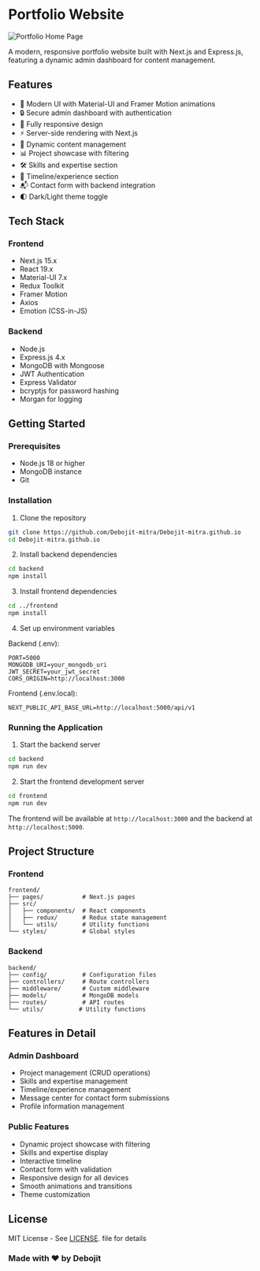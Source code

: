 # Portfolio Website

![Portfolio Home Page](https://i.ibb.co/6FwTmK8/Screenshot-2024-12-24-113507.webp)

A modern, responsive portfolio website built with Next.js and Express.js, featuring a dynamic admin dashboard for content management.

## Features

- 🎨 Modern UI with Material-UI and Framer Motion animations
- 🔒 Secure admin dashboard with authentication
- 📱 Fully responsive design
- ⚡ Server-side rendering with Next.js
- 🎯 Dynamic content management
- 📊 Project showcase with filtering
- 🛠️ Skills and expertise section
- 📅 Timeline/experience section
- 📬 Contact form with backend integration
- 🌓 Dark/Light theme toggle

## Tech Stack

### Frontend

- Next.js 15.x
- React 19.x
- Material-UI 7.x
- Redux Toolkit
- Framer Motion
- Axios
- Emotion (CSS-in-JS)

### Backend

- Node.js
- Express.js 4.x
- MongoDB with Mongoose
- JWT Authentication
- Express Validator
- bcryptjs for password hashing
- Morgan for logging

## Getting Started

### Prerequisites

- Node.js 18 or higher
- MongoDB instance
- Git

### Installation

1. Clone the repository

```bash
git clone https://github.com/Debojit-mitra/Debojit-mitra.github.io
cd Debojit-mitra.github.io
```

2. Install backend dependencies

```bash
cd backend
npm install
```

3. Install frontend dependencies

```bash
cd ../frontend
npm install
```

4. Set up environment variables

Backend (.env):

```env
PORT=5000
MONGODB_URI=your_mongodb_uri
JWT_SECRET=your_jwt_secret
CORS_ORIGIN=http://localhost:3000
```

Frontend (.env.local):

```env
NEXT_PUBLIC_API_BASE_URL=http://localhost:5000/api/v1
```

### Running the Application

1. Start the backend server

```bash
cd backend
npm run dev
```

2. Start the frontend development server

```bash
cd frontend
npm run dev
```

The frontend will be available at `http://localhost:3000` and the backend at `http://localhost:5000`.

## Project Structure

### Frontend

```
frontend/
├── pages/           # Next.js pages
├── src/
│   ├── components/  # React components
│   ├── redux/       # Redux state management
│   └── utils/       # Utility functions
└── styles/          # Global styles
```

### Backend

```
backend/
├── config/          # Configuration files
├── controllers/     # Route controllers
├── middleware/      # Custom middleware
├── models/          # MongoDB models
├── routes/          # API routes
└── utils/          # Utility functions
```

## Features in Detail

### Admin Dashboard

- Project management (CRUD operations)
- Skills and expertise management
- Timeline/experience management
- Message center for contact form submissions
- Profile information management

### Public Features

- Dynamic project showcase with filtering
- Skills and expertise display
- Interactive timeline
- Contact form with validation
- Responsive design for all devices
- Smooth animations and transitions
- Theme customization

## License

MIT License - See [LICENSE](LICENSE). file for details

### Made with ❤️ by Debojit
